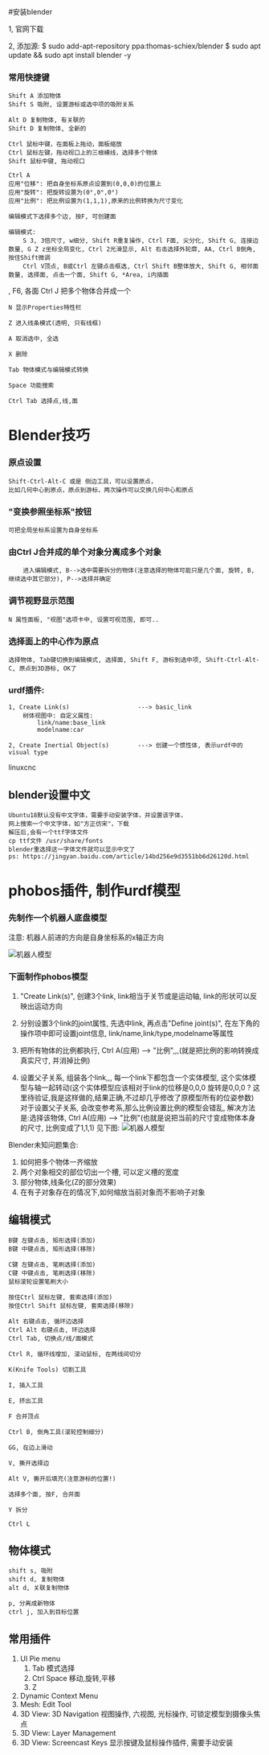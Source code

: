 #安装blender

1, 官网下载

2, 添加源:
    $ sudo add-apt-repository  ppa:thomas-schiex/blender
    $ sudo apt update && sudo apt install blender -y

### 常用快捷键

    Shift A 添加物体
    Shift S 吸附, 设置游标或选中项的吸附关系
    
    Alt D 复制物体, 有关联的
    Shift D 复制物体, 全新的

    Ctrl 鼠标中键，在面板上拖动，面板缩放
    Ctrl 鼠标左键，拖动视口上的三根横线，选择多个物体
    Shift 鼠标中键, 拖动视口

    Ctrl A
    应用"位移": 把自身坐标系原点设置到(0,0,0)的位置上
    应用"旋转": 把旋转设置为(0°,0°,0°)
    应用"比例": 把比例设置为(1,1,1),原来的比例转换为尺寸变化

    编辑模式下选择多个边, 按F, 可创建面

    编辑模式:
        S 3, 3倍尺寸, w细分, Shift R重复操作, Ctrl F面, 尖分化, Shift G, 连接边数量, G Z z坐标全局变化, Ctrl 2光滑显示, Alt 右击选择外轮廓, AA, Ctrl B倒角, 按住Shift微调
        Ctrl V顶点, B或Ctrl 左键点击框选, Ctrl Shift B整体放大, Shift G, 相邻面数量, 选择面, 点击一个面, Shift G, *Area, i内插面
, F6, 各面
    Ctrl J 把多个物体合并成一个

    N 显示Properties特性栏

    Z 进入线条模式(透明, 只有线框)

    A 取消选中, 全选

    X 删除

    Tab 物体模式与编辑模式转换

    Space 功能搜索

    Ctrl Tab 选择点,线,面

# Blender技巧

### 原点设置
    Shift-Ctrl-Alt-C 或是 侧边工具，可以设置原点，
    比如几何中心到原点，原点到游标，两次操作可以交换几何中心和原点

### "变换参照坐标系"按钮
    可把全局坐标系设置为自身坐标系

### 由Ctrl J合并成的单个对象分离成多个对象
        进入编辑模式, B-->选中需要拆分的物体(注意选择的物体可能只是几个面, 旋转, B, 继续选中其它部分), P-->选择并确定

### 调节视野显示范围
    N 属性面板, "视图"选项卡中, 设置可视范围, 即可..

### 选择面上的中心作为原点
    选择物体, Tab键切换到编辑模式, 选择面, Shift F, 游标到选中项, Shift-Ctrl-Alt-C, 原点到3D游标, OK了



### urdf插件:
    1, Create Link(s)                   ---> basic_link
        树体视图中: 自定义属性:
            link/name:base_link
            modelname:car

    2, Create Inertial Object(s)        ---> 创建一个惯性体, 表示urdf中的visual type


linuxcnc

## blender设置中文
    Ubuntu18默认没有中文字体，需要手动安装字体，并设置该字体，
    网上搜索一个中文字体，如"方正仿宋"，下载
    解压后,会有一个ttf字体文件
    cp ttf文件 /usr/share/fonts
    blender重选择这一字体文件就可以显示中文了
    ps: https://jingyan.baidu.com/article/14bd256e9d3551bb6d26120d.html            

# phobos插件, 制作urdf模型

### 先制作一个机器人底盘模型

注意: 机器人前进的方向是自身坐标系的x轴正方向

![机器人模型](images/2018-08-15-16-05-25.png)

### 下面制作phobos模型
1. "Create Link(s)", 创建3个link, link相当于关节或是运动轴, link的形状可以反映出运动方向

2. 分别设置3个link的joint属性, 先选中link, 再点击"Define joint(s)", 在左下角的操作项中即可设置joint信息, link/name,link/type,modelname等属性

3. 把所有物体的比例都执行, Ctrl A(应用) --> "比例",,,(就是把比例的影响转换成真实尺寸, 并消掉比例)

4. 设置父子关系, 组装各个link,,, 每一个link下都包含一个实体模型, 这个实体模型与轴一起转动(这个实体模型应该相对于link的位移是0,0,0 旋转是0,0,0 ? 这里待验证,我是这样做的,结果正确,不过却几乎修改了原模型所有的位姿参数)
对于设置父子关系, 会改变参考系,那么比例设置比例的模型会错乱, 解决方法是:选择该物体, Ctrl A(应用) --> "比例"(也就是说把当前的尺寸变成物体本身的尺寸, 比例变成了1,1,1) 见下图:
   ![机器人模型](images/2018-08-15-16-29-50.png)

Blender未知问题集合:
1. 如何把多个物体一齐缩放
2. 两个对象相交的部位切出一个槽, 可以定义槽的宽度
3. 部分物体,线条化(Z的部分效果)
4. 在有子对象存在的情况下,如何缩放当前对象而不影响子对象

## 编辑模式
    B键 左键点击, 矩形选择(添加)
    B键 中键点击, 矩形选择(移除)

    C键 左键点击, 笔刷选择(添加)
    C键 中键点击, 笔刷选择(移除)
    鼠标滚轮设置笔刷大小

    按住Ctrl 鼠标左键, 套索选择(添加)
    按住Ctrl Shift 鼠标左键, 套索选择(移除)

    Alt 右键点击, 循环边选择
    Ctrl Alt 右键点击, 环边选择
    Ctrl Tab, 切换点/线/面模式

    Ctrl R, 循环线增加, 滚动鼠标, 在两线间切分

    K(Knife Tools) 切割工具

    I, 插入工具

    E, 挤出工具

    F 合并顶点

    Ctrl B, 倒角工具(滚轮控制细分)

    GG, 在边上滑动

    V, 撕开选择边

    Alt V, 撕开后填充(注意游标的位置!)

    选择多个面, 按F, 合并面

    Y 拆分

    Ctrl L 

## 物体模式
    shift s, 吸附
    shift d, 复制物体
    alt d, 关联复制物体

    p, 分离成新物体
    ctrl j, 加入到目标位置

## 常用插件

1. UI Pie menu
    1. Tab 模式选择
    2. Ctrl Space 移动,旋转,平移
    3. Z
2. Dynamic Context Menu
3. Mesh: Edit Tool
4. 3D View: 3D Navigation
    视图操作, 六视图, 光标操作, 可锁定模型到摄像头焦点
5. 3D View: Layer Management
6. 3D View: Screencast Keys
    显示按键及鼠标操作插件, 需要手动安装